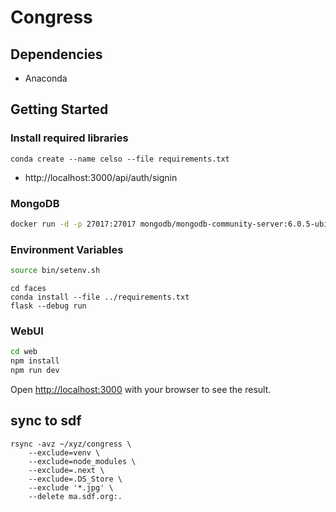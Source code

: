 # Congress

## Dependencies

- Anaconda


## Getting Started

### Install required libraries

```
conda create --name celso --file requirements.txt
```

- http://localhost:3000/api/auth/signin


### MongoDB

```bash
docker run -d -p 27017:27017 mongodb/mongodb-community-server:6.0.5-ubi8
```

### Environment Variables

```bash
source bin/setenv.sh
```

```
cd faces
conda install --file ../requirements.txt
flask --debug run
```

### WebUI

```bash
cd web
npm install
npm run dev
```

Open [http://localhost:3000](http://localhost:3000) with your browser to see the result.


## sync to sdf

```
rsync -avz ~/xyz/congress \
    --exclude=venv \
    --exclude=node_modules \
    --exclude=.next \
    --exclude=.DS_Store \
    --exclude '*.jpg' \
    --delete ma.sdf.org:.
 ```